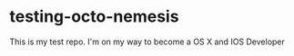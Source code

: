 testing-octo-nemesis
====================

This is my test repo. I'm on my way to become a OS X and IOS Developer
